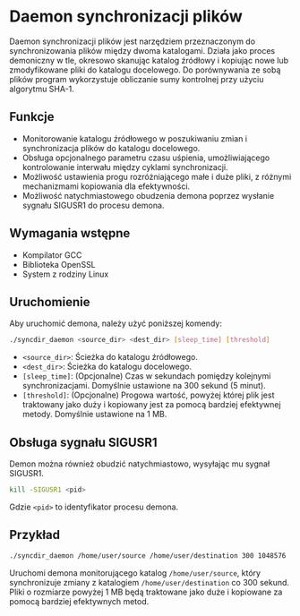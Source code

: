 # Daemon synchronizacji plików

Daemon synchronizacji plików jest narzędziem przeznaczonym do synchronizowania plików między dwoma katalogami. Działa jako proces demoniczny w tle, okresowo skanując katalog źródłowy i kopiując nowe lub zmodyfikowane pliki do katalogu docelowego. Do porównywania ze sobą plików program wykorzystuje obliczanie sumy kontrolnej przy użyciu algorytmu SHA-1.

## Funkcje
- Monitorowanie katalogu źródłowego w poszukiwaniu zmian i synchronizacja plików do katalogu docelowego.
- Obsługa opcjonalnego parametru czasu uśpienia, umożliwiającego kontrolowanie interwału między cyklami synchronizacji.
- Możliwość ustawienia progu rozróżniającego małe i duże pliki, z różnymi mechanizmami kopiowania dla efektywności.
- Możliwość natychmiastowego obudzenia demona poprzez wysłanie sygnału SIGUSR1 do procesu demona.

## Wymagania wstępne
- Kompilator GCC
- Biblioteka OpenSSL
- System z rodziny Linux

## Uruchomienie

Aby uruchomić demona, należy użyć poniższej komendy:
```bash
./syncdir_daemon <source_dir> <dest_dir> [sleep_time] [threshold]
```
- `<source_dir>`: Ścieżka do katalogu źródłowego.
- `<dest_dir>`: Ścieżka do katalogu docelowego.
- `[sleep_time]`: (Opcjonalne) Czas w sekundach pomiędzy kolejnymi synchronizacjami. Domyślnie ustawione na 300 sekund (5 minut).
- `[threshold]`: (Opcjonalne) Progowa wartość, powyżej której plik jest traktowany jako duży i kopiowany jest za pomocą bardziej efektywnej metody. Domyślnie ustawione na 1 MB.

## Obsługa sygnału SIGUSR1

Demon można również obudzić natychmiastowo, wysyłając mu sygnał SIGUSR1. 
```bash
kill -SIGUSR1 <pid>
```
Gdzie `<pid>` to identyfikator procesu demona.

## Przykład
```bash
./syncdir_daemon /home/user/source /home/user/destination 300 1048576
```

Uruchomi demona monitorującego katalog `/home/user/source`, który synchronizuje zmiany z katalogiem `/home/user/destination` co 300 sekund. Pliki o rozmiarze powyżej 1 MB będą traktowane jako duże i kopiowane za pomocą bardziej efektywnych metod.

